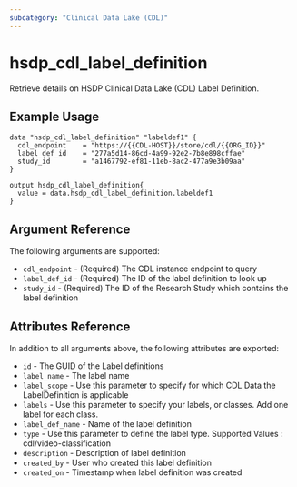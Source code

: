 ```yaml
---
subcategory: "Clinical Data Lake (CDL)"
---
```


# hsdp_cdl_label_definition

Retrieve details on HSDP Clinical Data Lake (CDL) Label Definition.

## Example Usage

```hcl
data "hsdp_cdl_label_definition" "labeldef1" {
  cdl_endpoint    = "https://{{CDL-HOST}}/store/cdl/{{ORG_ID}}"
  label_def_id    = "277a5d14-86cd-4a99-92e2-7b8e898cffae"
  study_id        = "a1467792-ef81-11eb-8ac2-477a9e3b09aa"
}

output hsdp_cdl_label_definition{
  value = data.hsdp_cdl_label_definition.labeldef1
}
```

## Argument Reference

The following arguments are supported:

* `cdl_endpoint` - (Required) The CDL instance endpoint to query
* `label_def_id` - (Required) The ID of the label definition to look up
* `study_id`     - (Required) The ID of the Research Study which contains the label definition

## Attributes Reference

In addition to all arguments above, the following attributes are exported:

* `id` - The GUID of the Label definitions
* `label_name` -  The label name
* `label_scope` - Use this parameter to specify for which CDL Data the LabelDefinition is applicable
* `labels` - Use this parameter to specify your labels, or classes. Add one label for each class.
* `label_def_name` - Name of the label definition
* `type` - Use this parameter to define the label type. Supported Values : cdl/video-classification
* `description` - Description of label definition
* `created_by` - User who created this label definition
* `created_on` - Timestamp when label definition was created
